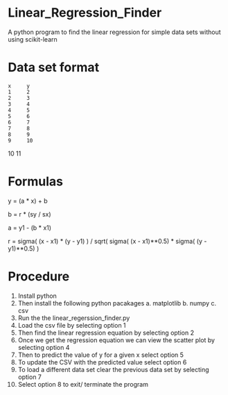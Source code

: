 # Linear_Regression_Finder

A python program to find the linear regression for simple data sets without using scikit-learn

# Data set format

    x     y
    1	  2
    2	  3
    3	  4
    4	  5
    5	  6
    6	  7
    7	  8
    8	  9
    9	  10
   10	  11
   
# Formulas

 y = (a * x) + b

 b = r * (sy / sx)

 a = y1 - (b * x1)

 r = sigma( (x - x1) * (y - y1) ) / sqrt( sigma( (x - x1)**0.5) * sigma( (y - y1)**0.5) )

# Procedure

1. Install python
2. Then install the following python pacakages
    a. matplotlib
    b. numpy
    c. csv
3. Run the the linear_regerssion_finder.py
4. Load the csv file by selecting option 1
5. Then find the linear regression equation by selecting option 2
6. Once we get the regression equation we can view the scatter plot by selecting option 4
7. Then to predict the value of y for a given x select option 5
8. To update the CSV with the predicted value select option 6
9. To load a different data set clear the previous data set by selecting option 7
10. Select option 8 to exit/ terminate the program
